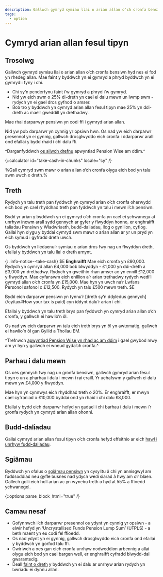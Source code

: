```yaml
---
description: Gallwch gymryd symiau llai o arian allan o’ch cronfa bensiwn hyd nes ei fod yn rhedeg allan.
tags:
  - option
---
```


# Cymryd arian allan fesul tipyn

## Trosolwg

Gallwch gymryd symiau llai o arian allan o’ch cronfa bensiwn hyd nes ei fod yn rhedeg allan. Mae faint y byddwch yn ei gymryd a phryd byddwch yn ei gymryd i fyny i chi.

- Chi sy’n penderfynu faint i’w gymryd a phryd i’w gymryd.
- Nid yw eich swm o 25% di-dreth yn cael ei dalu mewn un lwmp swm - rydych yn ei gael dros gyfnod o amser.
- Bob tro y byddwch yn cymryd arian allan fesul tipyn mae 25% yn ddi-dreth ac mae’r gweddill yn drethadwy.

Mae rhai darparwyr pensiwn yn codi ffi i gymryd arian allan.

Nid yw pob darparwr yn cynnig yr opsiwn hwn. Os nad yw eich darparwr presennol yn ei gynnig, gallwch drosglwyddo eich cronfa i ddarparwr arall ond efallai y bydd rhaid i chi dalu ffi.

^Darganfyddwch [os allwch drefnu](/cy/pension-type-tool) apwyntiad Pension Wise am ddim.^

{::calculator id="take-cash-in-chunks" locale="cy" /}

%Gall cymryd swm mawr o arian allan o’ch cronfa olygu eich bod yn talu swm uwch o dreth.%

## Treth

Rydych yn talu treth pan fyddwch yn cymryd arian o’ch cronfa oherwydd eich bod yn cael rhyddhad treth pan fyddwch yn talu i mewn i’ch pensiwn.

Bydd yr arian y byddwch yn ei gymryd o’ch cronfa yn cael ei ychwanegu at unrhyw incwm arall sydd gennych ar gyfer y flwyddyn honno, er enghraifft taliadau Pensiwn y Wladwriaeth, budd-daliadau, llog o gynilion, cyflog. Gallai hyn olygu y byddai cymryd swm mawr o arian allan ar yr un pryd yn eich symud i gyfradd dreth uwch.

Os byddwch yn lledaenu’r symiau o arian dros fwy nag un flwyddyn dreth, efallai y byddwch yn talu llai o dreth arnynt.

{: .info-notice--take-cash}
$E
**Enghraifft**
Mae eich cronfa yn £60,000. Rydych yn cymryd allan £4,000 bob blwyddyn - £1,000 yn ddi-dreth a £3,000 yn drethadwy. Rydych yn gweithio rhan amser ac yn ennill £12,000 y flwyddyn. Mae cyfanswm eich enillion a’r arian trethadwy rydych wedi’i gymryd allan o’ch cronfa yn £15,000. Mae hyn yn uwch na’r Lwfans Personol safonol o £12,500. Rydych yn talu £500 mewn treth.
$E

Bydd eich darparwr pensiwn yn tynnu’r [dreth sy’n ddyledus gennych](/cy/tax#How your tax is paid) cyn iddynt dalu’r arian i chi.

Efallai y byddwch yn talu treth brys pan fyddwch yn cymryd arian allan o’ch cronfa, y gallwch ei hawlio’n ôl.

Os nad yw eich darparwr yn talu eich treth brys yn ôl yn awtomatig, gallwch ei hawlio’n ôl gan Gyllid a Thollau EM.

^Trefnwch [apwyntiad Pension Wise yn rhad ac am ddim](/cy/appointments?icn=book-appointment&amp;ici=bottom-guaranteed-income) i gael gwybod mwy am yr hyn y gallwch ei wneud gyda’ch cronfa.^

## Parhau i dalu mewn

Os oes gennych fwy nag un gronfa bensiwn, gallwch gymryd arian fesul tipyn o un a pharhau i dalu i mewn i rai eraill. Yr uchafswm y gallwch ei dalu mewn yw £4,000 y flwyddyn.

Mae hyn yn cynnwys eich rhyddhad treth o 20%. Er enghraifft, er mwyn cael cyfraniad o £10,000 byddai ond yn rhaid i chi dalu £8,000.

Efallai y bydd eich darparwr hefyd yn gadael i chi barhau i dalu i mewn i’r gronfa rydych yn cymryd arian allan ohonni.

## Budd-daliadau

Gallai cymryd arian allan fesul tipyn o’ch cronfa hefyd effeithio ar eich [hawl i unrhyw fudd-daliadau](/cy/benefits).

## Sgiâmau

Byddwch yn ofalus o [sgiâmau pensiwn](/cy/scams) yn cysylltu â chi yn annisgwyl am fuddsoddiad neu gyfle busnes nad ydych wedi siarad â hwy am o’r blaen. Gallech golli eich holl arian ac yn wynebu treth o hyd at 55% a ffioedd ychwanegol.

{::options parse_block_html="true" /}
<div class="next-steps next-steps--take-cash-in-chunks">

## Camau nesaf

- Gofynnwch i’ch darparwr presennol os ydynt yn cynnig yr opsiwn - a elwir hefyd yn ‘Uncrystallised Funds Pension Lump Sum’ (UFPLS) - a beth maent yn eu codi fel ffioedd.
- Os nad ydynt yn ei gynnig, gallwch drosglwyddo eich cronfa ond efallai y byddwch yn gorfod talu ffi.
- Gwiriwch a oes gan eich cronfa unrhyw nodweddion arbennig a allai olygu eich bod yn cael bargen well, er enghraifft cyfradd blwydd-dal gwarantedig.
- Deall [faint o dreth](/cy/tax) y byddwch yn ei dalu ar unrhyw arian rydych yn bwriadu ei dynnu allan.

</div>
